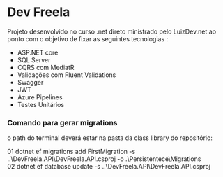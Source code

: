 <h1> Dev Freela </h1>

Projeto desenvolvido no curso .net direto ministrado pelo LuizDev.net ao ponto com o objetivo de fixar as seguintes tecnologias :

<ul>
<li>ASP.NET core</li>
<li>SQL Server</li>
<li>CQRS com MediatR</li>
<li>Validações com Fluent Validations</li>
<li>Swagger</li>
<li>JWT</li>
<li>Azure Pipelines</li>
<li>Testes Unitários</li>
</ul>

<h3>Comando para gerar migrations</h3>
o path do terminal deverá estar na pasta da class library do repositório:

01 dotnet ef migrations add FirstMigration -s ..\DevFreela.API\DevFreela.API.csproj -o .\Persistentece\Migrations <br/>
02 dotnet ef database update -s  ..\DevFreela.API\DevFreela.API.csproj


